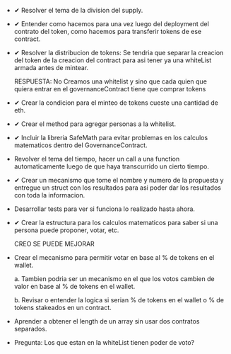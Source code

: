 * ✔ Resolver el tema de la division del supply.

* ✔ Entender como hacemos para una vez luego del deployment del contrato del token, como hacemos para transferir tokens de ese contract.

* ✔ Resolver la distribucion de tokens: Se tendria que separar la creacion del token de la creacion del contract para asi tener ya una whiteList armada antes de mintear.

    RESPUESTA: No Creamos una whitelist y sino que cada quien que quiera entrar en el governanceContract tiene que comprar tokens

* ✔ Crear la condicion para el minteo de tokens cueste una cantidad de eth.

* ✔ Crear el method para agregar personas a la whitelist.

* ✔ Incluir la libreria SafeMath para evitar problemas en los calculos matematicos dentro del GovernanceContract.

* Revolver el tema del tiempo, hacer un call a una function automaticamente luego de que haya transcurrido un cierto tiempo.

* ✔ Crear un mecanismo que tome el nombre y numero de la propuesta y entregue un struct con los resultados para asi poder dar los resultados con toda la informacion.

* Desarrollar tests para ver si funciona lo realizado hasta ahora.

* ✔ Crear la estructura para los calculos matematicos para saber si una persona puede proponer, votar, etc.

    CREO SE PUEDE MEJORAR

* Crear el mecanismo para permitir votar en base al % de tokens en el wallet.
    
    a. Tambien podria ser un mecanismo en el que los votos cambien de valor en base al % de tokens en el wallet.

    b. Revisar o entender la logica si serian % de tokens en el wallet o % de tokens stakeados en un contract.

* Aprender a obtener el length de un array sin usar dos contratos separados.

* Pregunta: Los que estan en la whiteList tienen poder de voto?